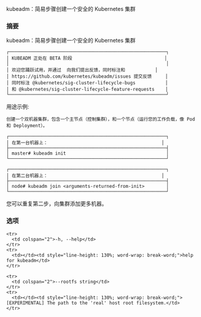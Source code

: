 
<!-- 
kubeadm: easily bootstrap a secure Kubernetes cluster 
-->
kubeadm：简易步骤创建一个安全的 Kubernetes 集群

<!-- 
### Synopsis 
-->
### 摘要



<!-- 
kubeadm: easily bootstrap a secure Kubernetes cluster. 
-->
kubeadm：简易步骤创建一个安全的 Kubernetes 集群

<!-- 
    ┌──────────────────────────────────────────────────────────┐
    │ KUBEADM IS CURRENTLY IN BETA                             │
    │                                                          │
    │ But please, try it out and give us feedback at:          │
    │ https://github.com/kubernetes/kubeadm/issues             │
    │ and at-mention @kubernetes/sig-cluster-lifecycle-bugs    │
    │ or @kubernetes/sig-cluster-lifecycle-feature-requests    │
    └──────────────────────────────────────────────────────────┘ 
-->
    ┌──────────────────────────────────────────────────────────┐
    │ KUBEADM 正处在 BETA 阶段                                  │
    │                                                          │
    │ 欢迎您踊跃试用，并通过  向我们提出反馈，同时标注和           │
    │ https://github.com/kubernetes/kubeadm/issues 提交反馈     │
    │ 同时标注 @kubernetes/sig-cluster-lifecycle-bugs           │
    │ 和 @kubernetes/sig-cluster-lifecycle-feature-requests    │
    └──────────────────────────────────────────────────────────┘ 


<!-- 
Example usage:

    Create a two-machine cluster with one master (which controls the cluster),
    and one node (where your workloads, like Pods and Deployments run). 
-->
用途示例:

    创建一个双机器集群，包含一个主节点（控制集群），和一个节点（运行您的工作负载，像 Pod 和 Deployment）。

<!-- 
    ┌──────────────────────────────────────────────────────────┐
    │ On the first machine:                                    │
    ├──────────────────────────────────────────────────────────┤
    │ master# kubeadm init                                     │
    └──────────────────────────────────────────────────────────┘

    ┌──────────────────────────────────────────────────────────┐
    │ On the second machine:                                   │
    ├──────────────────────────────────────────────────────────┤
    │ node# kubeadm join <arguments-returned-from-init>        │
    └──────────────────────────────────────────────────────────┘ 
-->
    ┌──────────────────────────────────────────────────────────┐
    │ 在第一台机器上：                                          │
    ├──────────────────────────────────────────────────────────┤
    │ master# kubeadm init                                     │
    └──────────────────────────────────────────────────────────┘

    ┌──────────────────────────────────────────────────────────┐
    │ 在第二台机器上：                                          │
    ├──────────────────────────────────────────────────────────┤
    │ node# kubeadm join <arguments-returned-from-init>        │
    └──────────────────────────────────────────────────────────┘ 

<!-- 
You can then repeat the second step on as many other machines as you like. 
-->
您可以重复第二步，向集群添加更多机器。


<!-- 
### Options 
-->
### 选项

<table style="width: 100%; table-layout: fixed;">
  <colgroup>
    <col span="1" style="width: 10px;" />
    <col span="1" />
  </colgroup>
  <tbody>

    <tr>
      <td colspan="2">-h, --help</td>
    </tr>
    <tr>
      <td></td><td style="line-height: 130%; word-wrap: break-word;">help for kubeadm</td>
    </tr>

    <tr>
      <td colspan="2">--rootfs string</td>
    </tr>
    <tr>
      <td></td><td style="line-height: 130%; word-wrap: break-word;">[EXPERIMENTAL] The path to the 'real' host root filesystem.</td>
    </tr>

  </tbody>
</table>


